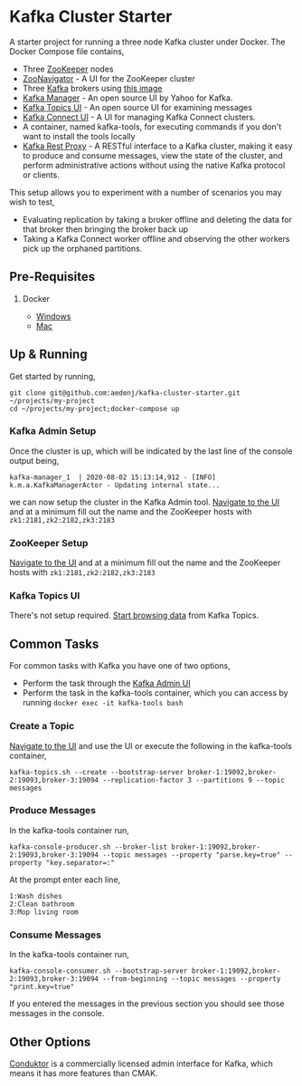 Kafka Cluster Starter
============

A starter project for running a three node Kafka cluster under Docker. The Docker Compose file contains,

* Three [ZooKeeper](https://zookeeper.apache.org) nodes
* [ZooNavigator](https://zoonavigator.elkozmon.com/en/stable/index.html) - A UI for the ZooKeeper cluster
* Three [Kafka](https://kafka.apache.org) brokers using [this image](https://github.com/wurstmeister/kafka-docker)
* [Kafka Manager](https://hub.docker.com/r/hlebalbau/kafka-manager) - An open source UI by Yahoo for Kafka.
* [Kafka Topics UI](https://hub.docker.com/r/landoop/kafka-topics-ui) - An open source UI for examining messages
* [Kafka Connect UI](https://github.com/lensesio/kafka-connect-ui) - A UI for managing Kafka Connect clusters.
* A container, named kafka-tools, for executing commands if you don't want to install the tools locally
* [Kafka Rest Proxy](https://docs.confluent.io/current/kafka-rest/index.html) - A RESTful interface to a Kafka cluster,
  making it easy to produce and consume messages, view the state of the cluster, and perform administrative actions
  without using the native Kafka protocol or clients.

This setup allows you to experiment with a number of scenarios you may wish to test,

* Evaluating replication by taking a broker offline and deleting the data for that broker then bringing the broker back up
* Taking a Kafka Connect worker offline and observing the other workers pick up the orphaned partitions.


## Pre-Requisites

1. Docker

    + [Windows](https://docs.docker.com/docker-for-windows/install/)
    + [Mac](https://download.docker.com/mac/stable/Docker.dmg)

## Up & Running

Get started by running,

```
git clone git@github.com:aedenj/kafka-cluster-starter.git ~/projects/my-project
cd ~/projects/my-project;docker-compose up
```

### Kafka Admin Setup
Once the cluster is up, which will be indicated by the last line of the console output being,
```
kafka-manager_1  | 2020-08-02 15:13:14,912 - [INFO] k.m.a.KafkaManagerActor - Updating internal state...
```

we can now setup the cluster in the Kafka Admin tool. [Navigate to the UI](http://localhost:9000/addCluster) and at a minimum fill out the name
and the ZooKeeper hosts with `zk1:2181,zk2:2182,zk3:2183`

### ZooKeeper Setup

[Navigate to the UI](http://localhost:9001/) and at a minimum fill out the name
and the ZooKeeper hosts with `zk1:2181,zk2:2182,zk3:2183`


### Kafka Topics UI

There's not setup required. [Start browsing data](http://localhost::9002/) from Kafka Topics.


## Common Tasks

For common tasks with Kafka you have one of two options,

* Perform the task through the [Kafka Admin UI](http://localhost:9000/)
* Perform the task in the kafka-tools container, which you can access by running `docker exec -it kafka-tools bash`


### Create a Topic
[Navigate to the UI](http://localhost:9000) and use the UI or execute the following in the kafka-tools container,

```
kafka-topics.sh --create --bootstrap-server broker-1:19092,broker-2:19093,broker-3:19094 --replication-factor 3 --partitions 9 --topic messages
```

### Produce Messages

In the kafka-tools container run,

```
kafka-console-producer.sh --broker-list broker-1:19092,broker-2:19093,broker-3:19094 --topic messages --property "parse.key=true" --property "key.separator=:"
```
At the prompt enter each line,

```
1:Wash dishes
2:Clean bathroom
3:Mop living room
```


### Consume Messages

In the kafka-tools container run,
```
kafka-console-consumer.sh --bootstrap-server broker-1:19092,broker-2:19093,broker-3:19094 --from-beginning --topic messages --property "print.key=true"
```

If you entered the messages in the previous section you should see those messages in the console.

## Other Options

[Conduktor](https://www.conduktor.io) is a commercially licensed admin interface for Kafka, which means it has more features than CMAK.
